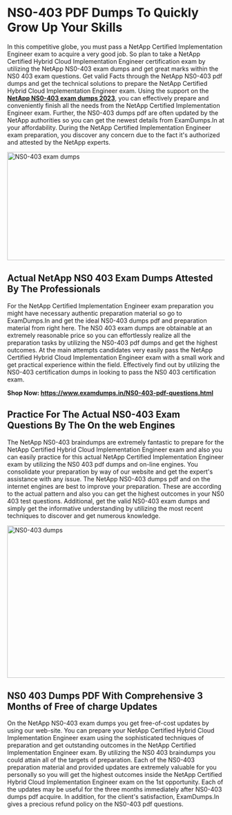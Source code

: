<h1><strong>NS0-403 PDF Dumps To Quickly Grow Up Your Skills</strong></h1>
<p>In this competitive globe, you must pass a NetApp Certified Implementation Engineer exam to acquire a very good job. So plan to take a NetApp Certified Hybrid Cloud Implementation Engineer certification exam by utilizing the NetApp NS0-403 exam dumps and get great marks within the NS0 403 exam questions. Get valid Facts through the NetApp NS0-403 pdf dumps and get the technical solutions to prepare the NetApp Certified Hybrid Cloud Implementation Engineer exam. Using the support on the <strong><a href="https://www.examdumps.in/NS0-403-pdf-questions.html">NetApp NS0-403 exam dumps 2023</a></strong>, you can effectively prepare and conveniently finish all the needs from the NetApp Certified Implementation Engineer exam. Further, the NS0-403 dumps pdf are often updated by the NetApp authorities so you can get the newest details from ExamDumps.In at your affordability. During the NetApp Certified Implementation Engineer exam preparation, you discover any concern due to the fact it's authorized and attested by the NetApp experts.</p>
<p><img src="https://i.ibb.co/zxJwW90/Copy-of-Online-Classes-Twitter-header-post-Made-with-Poster-My-Wall-1.png" alt="NS0-403 exam dumps" width="750" height="250" /></p>
<h2><strong>Actual NetApp NS0 403 Exam Dumps Attested By The Professionals</strong></h2>
<p>For the NetApp Certified Implementation Engineer exam preparation you might have necessary authentic preparation material so go to ExamDumps.In and get the ideal NS0-403 dumps pdf and preparation material from right here. The NS0 403 exam dumps are obtainable at an extremely reasonable price so you can effortlessly realize all the preparation tasks by utilizing the NS0-403 pdf dumps and get the highest outcomes. At the main attempts candidates very easily pass the NetApp Certified Hybrid Cloud Implementation Engineer exam with a small work and get practical experience within the field. Effectively find out by utilizing the NS0-403 certification dumps in looking to pass the NS0 403 certification exam.</p>
<p><strong>Shop Now:&nbsp;<a href="https://www.examdumps.in/NS0-403-pdf-questions.html">https://www.examdumps.in/NS0-403-pdf-questions.html</a></strong></p>
<h2><strong>Practice For The Actual NS0-403 Exam Questions By The On the web Engines</strong></h2>
<p>The NetApp NS0-403 braindumps are extremely fantastic to prepare for the NetApp Certified Hybrid Cloud Implementation Engineer exam and also you can easily practice for this actual NetApp Certified Implementation Engineer exam by utilizing the NS0 403 pdf dumps and on-line engines. You consolidate your preparation by way of our website and get the expert's assistance with any issue. The NetApp NS0-403 dumps pdf and on the internet engines are best to improve your preparation. These are according to the actual pattern and also you can get the highest outcomes in your NS0 403 test questions. Additional, get the valid NS0-403 exam dumps and simply get the informative understanding by utilizing the most recent techniques to discover and get numerous knowledge.</p>
<p><a href="https://www.examdumps.in/NS0-403-pdf-questions.html"><img src="https://i.ibb.co/QkNtdwY/Copy-of-Zoom-Online-Classes-Facebook-Share-Po-Made-with-Poster-My-Wall-1.jpg" alt="NS0-403 dumps" width="670" height="352" /></a></p>
<h2><strong>NS0 403 Dumps PDF With Comprehensive 3 Months of Free of charge Updates</strong></h2>
<p>On the NetApp NS0-403 exam dumps you get free-of-cost updates by using our web-site. You can prepare your NetApp Certified Hybrid Cloud Implementation Engineer exam using the sophisticated techniques of preparation and get outstanding outcomes in the NetApp Certified Implementation Engineer exam. By utilizing the NS0 403 braindumps you could attain all of the targets of preparation. Each of the NS0-403 preparation material and provided updates are extremely valuable for you personally so you will get the highest outcomes inside the NetApp Certified Hybrid Cloud Implementation Engineer exam on the 1st opportunity. Each of the updates may be useful for the three months immediately after NS0-403 dumps pdf acquire. In addition, for the client's satisfaction, ExamDumps.In gives a precious refund policy on the NS0-403 pdf questions.</p>
